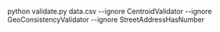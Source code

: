 python validate.py data.csv --ignore CentroidValidator --ignore GeoConsistencyValidator --ignore StreetAddressHasNumber
